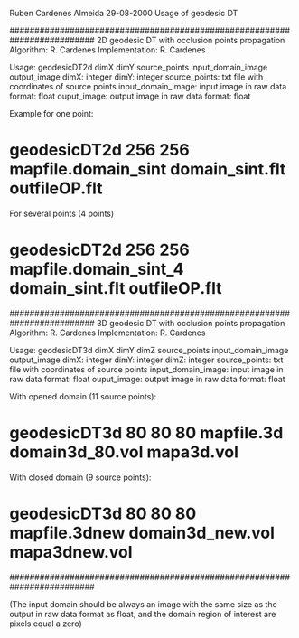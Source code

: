 Ruben Cardenes Almeida 29-08-2000
Usage of geodesic DT

#########################################################################
2D geodesic DT  with occlusion points propagation
Algorithm: R. Cardenes
Implementation: R. Cardenes

Usage:
geodesicDT2d dimX dimY source_points input_domain_image output_image
dimX: integer
dimY: integer
source_points: txt file with coordinates of source points
input_domain_image: input image in raw data format: float 
ouput_image: output image in raw data format: float 

Example for one point:
# geodesicDT2d 256 256 mapfile.domain_sint domain_sint.flt outfileOP.flt

For several points (4 points)
# geodesicDT2d 256 256 mapfile.domain_sint_4 domain_sint.flt outfileOP.flt

#########################################################################
3D geodesic DT with occlusion points propagation 
Algorithm: R. Cardenes
Implementation: R. Cardenes

Usage:
geodesicDT3d dimX dimY dimZ source_points input_domain_image output_image
dimX: integer
dimY: integer
dimZ: integer
source_points: txt file with coordinates of source points
input_domain_image: input image in raw data format: float 
ouput_image: output image in raw data format: float 

With opened domain (11 source points):
# geodesicDT3d 80 80 80 mapfile.3d domain3d_80.vol mapa3d.vol

With closed domain (9 source points):
# geodesicDT3d 80 80 80 mapfile.3dnew domain3d_new.vol mapa3dnew.vol

#########################################################################

(The input domain should be always an image with the same size as the output 
in raw data format as float, and the domain region of interest are pixels equal a zero)

